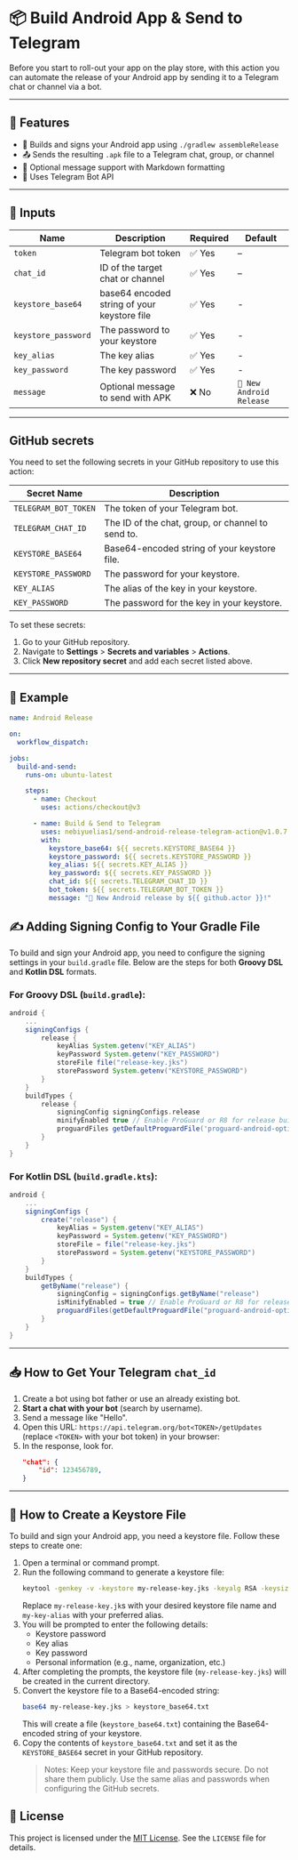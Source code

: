 # 📦 Build Android App & Send to Telegram

Before you start to roll-out your app on the play store, with this action you can automate the release of your Android app by sending
it to a Telegram chat or channel via a bot. 

---

## 🚀 Features

- 🔨 Builds and signs your Android app using `./gradlew assembleRelease`
- 📤 Sends the resulting `.apk` file to a Telegram chat, group, or channel
- 💬 Optional message support with Markdown formatting
- 🔐 Uses Telegram Bot API

---

## 🔧 Inputs

| Name      | Description                        | Required | Default                    |
|-----------|------------------------------------|----------|----------------------------|
| `token`   | Telegram bot token                 | ✅ Yes   | –                          |
| `chat_id` | ID of the target chat or channel   | ✅ Yes   | –                          |
| `keystore_base64` | base64 encoded string of your keystore file  | ✅ Yes   | -   |
| `keystore_password` | The password to your keystore  | ✅ Yes   | -   |
| `key_alias` | The key alias  | ✅ Yes   | -   |
| `key_password` | The key password  | ✅ Yes   | -   |
| `message` | Optional message to send with APK  | ❌ No    | `🚀 New Android Release`   |

---

## GitHub secrets
You need to set the following secrets in your GitHub repository to use this action:

| Secret Name          | Description                                      |
|----------------------|--------------------------------------------------|
| `TELEGRAM_BOT_TOKEN` | The token of your Telegram bot.                  |
| `TELEGRAM_CHAT_ID`   | The ID of the chat, group, or channel to send to.|
| `KEYSTORE_BASE64`    | Base64-encoded string of your keystore file.     |
| `KEYSTORE_PASSWORD`  | The password for your keystore.                  |
| `KEY_ALIAS`          | The alias of the key in your keystore.           |
| `KEY_PASSWORD`       | The password for the key in your keystore.       |

To set these secrets:
1. Go to your GitHub repository.
2. Navigate to **Settings** > **Secrets and variables** > **Actions**.
3. Click **New repository secret** and add each secret listed above.

---

## 📸 Example

```yaml
name: Android Release

on:
  workflow_dispatch:

jobs:
  build-and-send:
    runs-on: ubuntu-latest

    steps:
      - name: Checkout
        uses: actions/checkout@v3

      - name: Build & Send to Telegram
        uses: nebiyuelias1/send-android-release-telegram-action@v1.0.7
        with:
          keystore_base64: ${{ secrets.KEYSTORE_BASE64 }}
          keystore_password: ${{ secrets.KEYSTORE_PASSWORD }}
          key_alias: ${{ secrets.KEY_ALIAS }}
          key_password: ${{ secrets.KEY_PASSWORD }}
          chat_id: ${{ secrets.TELEGRAM_CHAT_ID }}
          bot_token: ${{ secrets.TELEGRAM_BOT_TOKEN }}
          message: "🚀 New Android release by ${{ github.actor }}!"
```

## ✍️ Adding Signing Config to Your Gradle File

To build and sign your Android app, you need to configure the signing settings in your `build.gradle` file. Below are the steps for both **Groovy DSL** and **Kotlin DSL** formats.

### For Groovy DSL (`build.gradle`):
```gradle
android {
    ...
    signingConfigs {
        release {
            keyAlias System.getenv("KEY_ALIAS")
            keyPassword System.getenv("KEY_PASSWORD")
            storeFile file("release-key.jks")
            storePassword System.getenv("KEYSTORE_PASSWORD")
        }
    }
    buildTypes {
        release {
            signingConfig signingConfigs.release
            minifyEnabled true // Enable ProGuard or R8 for release builds
            proguardFiles getDefaultProguardFile('proguard-android-optimize.txt'), 'proguard-rules.pro'
        }
    }
}
```

### For Kotlin DSL (`build.gradle.kts`):

```gradle
android {
    ...
    signingConfigs {
        create("release") {
            keyAlias = System.getenv("KEY_ALIAS")
            keyPassword = System.getenv("KEY_PASSWORD")
            storeFile = file("release-key.jks")
            storePassword = System.getenv("KEYSTORE_PASSWORD")
        }
    }
    buildTypes {
        getByName("release") {
            signingConfig = signingConfigs.getByName("release")
            isMinifyEnabled = true // Enable ProGuard or R8 for release builds
            proguardFiles(getDefaultProguardFile("proguard-android-optimize.txt"), "proguard-rules.pro")
        }
    }
}
```

---

## 📥 How to Get Your Telegram `chat_id`

1. Create a bot using bot father or use an already existing bot. 
2. **Start a chat with your bot** (search by username).
3. Send a message like "Hello".
4. Open this URL: `https://api.telegram.org/bot<TOKEN>/getUpdates` (replace `<TOKEN>` with your bot token) in your browser:
5. In the response, look for.
    ```json
    "chat": {
        "id": 123456789,
    }
    ```

---

## 🔑 How to Create a Keystore File

To build and sign your Android app, you need a keystore file. Follow these steps to create one:

1. Open a terminal or command prompt.
2. Run the following command to generate a keystore file:
   ```bash
   keytool -genkey -v -keystore my-release-key.jks -keyalg RSA -keysize 2048 -validity 10000 -alias my-key-alias
   ```
   Replace `my-release-key.jk`s with your desired keystore file name and `my-key-alias` with your preferred alias.
3. You will be prompted to enter the following details:
   - Keystore password
   - Key alias
   - Key password
   - Personal information (e.g., name, organization, etc.)
4. After completing the prompts, the keystore file (`my-release-key.jks`) will be created in the current directory.
5. Convert the keystore file to a Base64-encoded string:
    ```bash
    base64 my-release-key.jks > keystore_base64.txt
    ```
    This will create a file (`keystore_base64.txt`) containing the Base64-encoded string of your keystore.
6. Copy the contents of `keystore_base64.txt` and set it as the `KEYSTORE_BASE64` secret in your GitHub repository.
   > Notes:
Keep your keystore file and passwords secure. Do not share them publicly.
Use the same alias and passwords when configuring the GitHub secrets.

## 📝 License

This project is licensed under the [MIT License](LICENSE). See the `LICENSE` file for details.

